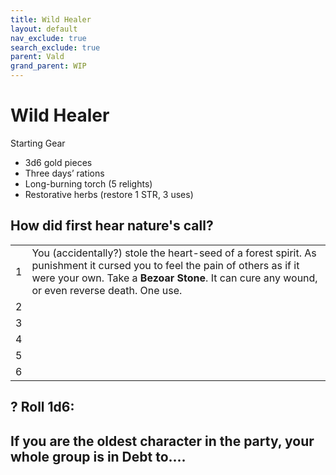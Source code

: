```yaml
---
title: Wild Healer
layout: default
nav_exclude: true
search_exclude: true
parent: Vald
grand_parent: WIP
---
```


# Wild Healer

Starting Gear

- 3d6 gold pieces
- Three days’ rations
- Long-burning torch (5 relights)
- Restorative herbs (restore 1 STR, 3 uses)

## How did first hear nature's call?

|      |                                                              |
| ---- | ------------------------------------------------------------ |
| 1    | You (accidentally?) stole the heart-seed of a forest spirit. As punishment it cursed you to feel the pain of others as if it were your own. Take a **Bezoar Stone**. It can cure any wound, or even reverse death. One use. |
| 2    |  |
| 3    |  |
| 4    | |
| 5    | |
| 6    |  |

## ? Roll 1d6:


## If you are the oldest character in the party, your whole group is in Debt to....
